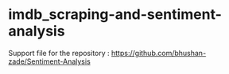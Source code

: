 # imdb_scraping-and-sentiment-analysis

Support file for the repository : https://github.com/bhushan-zade/Sentiment-Analysis
